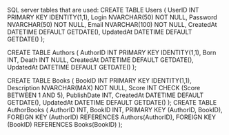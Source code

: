 SQL server tables that are used:
CREATE TABLE Users (
    UserID INT PRIMARY KEY IDENTITY(1,1),
    Login NVARCHAR(50) NOT NULL,
    Password NVARCHAR(50) NOT NULL,
    Email NVARCHAR(100) NOT NULL,
    CreatedAt DATETIME DEFAULT GETDATE(),
    UpdatedAt DATETIME DEFAULT GETDATE()
);

CREATE TABLE Authors (
    AuthorID INT PRIMARY KEY IDENTITY(1,1),
    Born INT,
    Death INT NULL,
    CreatedAt DATETIME DEFAULT GETDATE(),
    UpdatedAt DATETIME DEFAULT GETDATE()
);

CREATE TABLE Books (
    BookID INT PRIMARY KEY IDENTITY(1,1),
    Description NVARCHAR(MAX) NOT NULL,
    Score INT CHECK (Score BETWEEN 1 AND 5),
    PublishDate INT,
    CreatedAt DATETIME DEFAULT GETDATE(),
    UpdatedAt DATETIME DEFAULT GETDATE()
);
CREATE TABLE AuthorBooks (
    AuthorID INT,
    BookID INT,
    PRIMARY KEY (AuthorID, BookID),
    FOREIGN KEY (AuthorID) REFERENCES Authors(AuthorID),
    FOREIGN KEY (BookID) REFERENCES Books(BookID)
);

